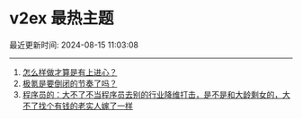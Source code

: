 # v2ex 最热主题

最近更新时间: 2024-08-15 11:03:08

--- 
1. [怎么样做才算是有上进心？](https://www.v2ex.com/t/1065085) 
2. [极氪是要倒闭的节奏了吗？](https://www.v2ex.com/t/1065098) 
3. [程序员的：大不了不当程序员去别的行业降维打击，是不是和大龄剩女的，大不了找个有钱的老实人嫁了一样](https://www.v2ex.com/t/1065107) 
